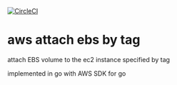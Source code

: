 [![CircleCI](https://circleci.com/gh/giantswarm/aws-attach-ebs-by-tag.svg?style=shield&circle-token=cbabd7d13186f190fca813db4f0c732b026f5f6c)](https://circleci.com/gh/giantswarm/aws-attach-ebs-by-tag)

# aws attach ebs by tag

attach EBS volume to the ec2 instance specified by tag

implemented in go with AWS SDK for go
